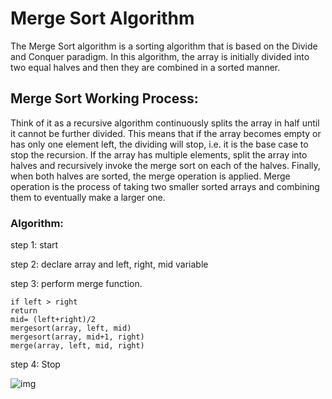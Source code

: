 # Merge Sort Algorithm

The Merge Sort algorithm is a sorting algorithm that is based on the Divide and Conquer paradigm. In this algorithm, the array is initially divided into two equal halves and then they are combined in a sorted manner.

## Merge Sort Working Process:

Think of it as a recursive algorithm continuously splits the array in half until it cannot be further divided. This means that if the array becomes empty or has only one element left, the dividing will stop, i.e. it is the base case to stop the recursion. If the array has multiple elements, split the array into halves and recursively invoke the merge sort on each of the halves. Finally, when both halves are sorted, the merge operation is applied. Merge operation is the process of taking two smaller sorted arrays and combining them to eventually make a larger one.


### Algorithm:
step 1: start

step 2: declare array and left, right, mid variable

step 3:  perform merge function.
    
    if left > right
    return
    mid= (left+right)/2
    mergesort(array, left, mid)
    mergesort(array, mid+1, right)
    merge(array, left, mid, right)
step 4: Stop

![img](https://cdn.programiz.com/cdn/farfuture/PRTu8e23Uz212XPrrzN_uqXkVZVY_E0Ta8GZp61-zvw/mtime:1586425911/sites/tutorial2program/files/merge-sort-example_0.png)

